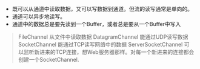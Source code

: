 * 既可以从通道中读取数据，又可以写数据到通道。但流的读写通常是单向的。
* 通道可以异步地读写。
* 通道中的数据总是要先读到一个Buffer，或者总是要从一个Buffer中写入
> FileChannel       从文件中读取数据
DatagramChannel     能通过UDP读写数据
SocketChannel       能通过TCP读写网络中的数据
ServerSocketChannel 可以监听新进来的TCP连接，想Web服务器那样。对每一个新进来的连接都会创建一个SocketChannel.